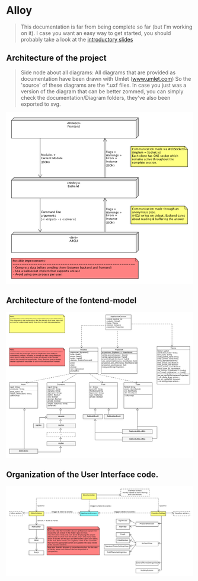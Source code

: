 
# Alloy

> This documentation is far from being complete so far (but I'm working on it).
> I case you want an easy way to get started, you should probably take a look at the [introductory slides](./documentation/GettingStarted.pdf)

## Architecture of the project
> Side node about all diagrams: 
> All diagrams that are provided as documentation have been drawn with Umlet (www.umlet.com)
> So the 'source' of these diagrams are the *.uxf files.
> In case you just was a version of the diagram that can be better zommed, you can simply check
> the documentation/Diagram folders, they've also been exported to svg.

![High-Level architecture overview](./documentation/Diagrams/ArchitectureOverview.png)

## Architecture of the fontend-model
![Frontend Model](./documentation/Diagrams/ModelOverview.png)

## Organization of the User Interface code.
![UI](./documentation/Diagrams/UIControlFlow.png)